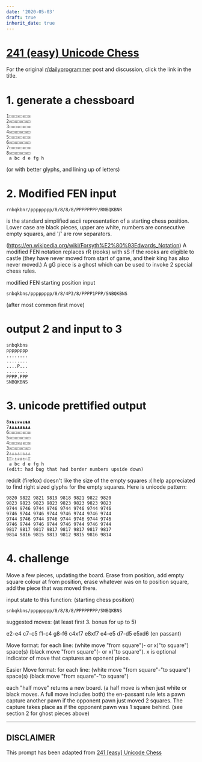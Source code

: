 ```yaml
---
date: '2020-05-03'
draft: true
inherit_date: true
---
```


# [241 (easy) Unicode Chess](https://www.reddit.com/r/dailyprogrammer/comments/3t0xdw/20151116_challenge_241_easy_unicode_chess/)

For the original [r/dailyprogrammer](https://www.reddit.com/r/dailyprogrammer/) post and discussion, click the link in the title.

# 1. generate a chessboard

```
1☐☒☐☒☐☒☐☒
2☒☐☒☐☒☐☒☐
3☐☒☐☒☐☒☐☒
4☒☐☒☐☒☐☒☐
5☐☒☐☒☐☒☐☒
6☒☐☒☐☒☐☒☐
7☐☒☐☒☐☒☐☒
8☒☐☒☐☒☐☒☐
 a bc d e fg h
```
(or with better glyphs, and lining up of letters)

# 2. Modified FEN input

```
rnbqkbnr/pppppppp/8/8/8/8/PPPPPPPP/RNBQKBNR
```
is the standard simplified ascii representation of a starting chess position.  Lower case are black pieces, upper are white, numbers are consecutive empty squares, and '/' are row separators.

(https://en.wikipedia.org/wiki/Forsyth%E2%80%93Edwards_Notation)
A modified FEN notation replaces rR (rooks) with sS if the rooks are eligible to castle (they have never moved from start of game, and their king has also never moved.)  A gG piece is a ghost which can be used to invoke 2 special chess rules.  

modified FEN starting position input


```
snbqkbns/pppppppp/8/8/4P3/8/PPPP1PPP/SNBQKBNS
```
(after most common first move)

# output 2 and input to 3

```
snbqkbns
pppppppp
........
........
....P...
........
PPPP.PPP
SNBQKBNS
```
# 3. unicode prettified output

```
8♜♞♝♛♚♝♞♜
7♟♟♟♟♟♟♟♟
6☐☒☐☒☐☒☐☒
5☒☐☒☐☒☐☒☐
4☐☒☐☒♙☒☐☒
3☒☐☒☐☒☐☒☐
2♙♙♙♙☐♙♙♙
1♖♘♗♕♔♗♘♖
 a bc d e fg h     
(edit: had bug that had border numbers upside down)
```
reddit (firefox) doesn't like the size of the empty squares :(
help appreciated to find right sized glyphs for the empty squares.  Here is unicode pattern:


```
9820 9822 9821 9819 9818 9821 9822 9820
9823 9823 9823 9823 9823 9823 9823 9823
9744 9746 9744 9746 9744 9746 9744 9746
9746 9744 9746 9744 9746 9744 9746 9744
9744 9746 9744 9746 9744 9746 9744 9746
9746 9744 9746 9744 9746 9744 9746 9744
9817 9817 9817 9817 9817 9817 9817 9817
9814 9816 9815 9813 9812 9815 9816 9814
```
# 4. challenge
Move a few pieces, updating the board.  Erase from position, add empty square colour at from position, erase whatever was on to position square, add the piece that was moved there.

input state to this function: (starting chess position)


```
snbqkbns/pppppppp/8/8/8/8/PPPPPPPP/SNBQKBNS
```
suggested moves: (at least first 3.  bonus for up to 5)

e2-e4  c7-c5
f1-c4   g8-f6
c4xf7   e8xf7
e4-e5  d7-d5
e5xd6 (en passant)

Move format: for each line:  (white move "from square"(- or x)"to square") space(s) (black move "from square"(- or x)"to square").  x is optional indicator of move that captures an oponent piece.

Easier Move format: for each line:  (white move "from square"-"to square") space(s) (black move "from square"-"to square")

each "half move" returns a new board.  (a half move is when just white or black moves.  A full move includes both)
the en-passant rule lets a pawn capture another pawn if the opponent pawn just moved 2 squares.  The capture takes place as if the opponent pawn was 1 square behind.  (see section 2 for ghost pieces above)


----
## **DISCLAIMER**
This prompt has been adapted from [241 [easy] Unicode Chess](https://www.reddit.com/r/dailyprogrammer/comments/3t0xdw/20151116_challenge_241_easy_unicode_chess/
)
